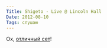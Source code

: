 ```yaml
---
Title: Shigeto - Live @ Lincoln Hall
Date: 2012-08-10
Tags: слушаю
---
```


<div class="text">Ох, <a href="http://soundcloud.com/shigeto/shigeto-live-lincoln-hall-7-10">отличный сет</a>!</div>